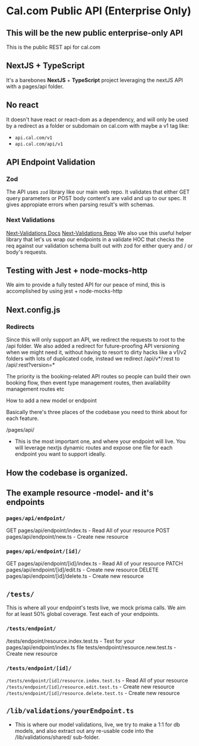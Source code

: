 # Cal.com Public API (Enterprise Only)

## This will be the new public enterprise-only API

This is the public REST api for cal.com

## NextJS + TypeScript

It's a barebones **NextJS** + **TypeScript** project leveraging the nextJS API with a pages/api folder.

## No react

It doesn't have react or react-dom as a dependency, and will only be used by a redirect as a folder or subdomain on cal.com with maybe a v1 tag like:

- `api.cal.com/v1`
- `api.cal.com/api/v1`

## API Endpoint Validation

### Zod

The API uses `zod` library like our main web repo. It validates that either GET query parameters or POST body content's are valid and up to our spec. It gives appropiate errors when parsing result's with schemas.

### Next Validations

[Next-Validations Docs](https://next-validations.productsway.com/)
[Next-Validations Repo](https://github.com/jellydn/next-validations)
We also use this useful helper library that let's us wrap our endpoints in a validate HOC that checks the req against our validation schema built out with zod for either query and / or body's requests.

## Testing with Jest + node-mocks-http

We aim to provide a fully tested API for our peace of mind, this is accomplished by using jest + node-mocks-http

## Next.config.js

### Redirects

Since this will only support an API, we redirect the requests to root to the /api folder.
We also added a redirect for future-proofing API versioning when we might need it, without having to resort to dirty hacks like a v1/v2 folders with lots of duplicated code, instead we redirect /api/v*/:rest to /api/:rest?version=*

The priority is the booking-related API routes so people can build their own booking flow, then event type management routes, then availability management routes etc

How to add a new model or endpoint

Basically there's three places of the codebase you need to think about for each feature.

/pages/api/

- This is the most important one, and where your endpoint will live. You will leverage nextjs dynamic routes and expose one file for each endpoint you want to support ideally.

## How the codebase is organized.

## The example resource -model- and it's endpoints

### `pages/api/endpoint/`

GET pages/api/endpoint/index.ts - Read All of your resource
POST pages/api/endpoint/new.ts - Create new resource

### `pages/api/endpoint/[id]/`

GET pages/api/endpoint/[id]/index.ts - Read All of your resource
PATCH pages/api/endpoint/[id]/edit.ts - Create new resource
DELETE pages/api/endpoint/[id]/delete.ts - Create new resource

## `/tests/`

This is where all your endpoint's tests live, we mock prisma calls. We aim for at least 50% global coverage. Test each of your endpoints.

### `/tests/endpoint/`

/tests/endpoint/resource.index.test.ts - Test for your pages/api/endpoint/index.ts file
tests/endpoint/resource.new.test.ts - Create new resource

### `/tests/endpoint/[id]/`

`/tests/endpoint/[id]/resource.index.test.ts` - Read All of your resource
`/tests/endpoint/[id]/resource.edit.test.ts` - Create new resource
`/tests/endpoint/[id]/resource.delete.test.ts` - Create new resource

## `/lib/validations/yourEndpoint.ts`

- This is where our model validations, live, we try to make a 1:1 for db models, and also extract out any re-usable code into the /lib/validations/shared/ sub-folder.
